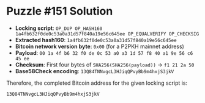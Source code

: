 # Puzzle #151 Solution

- **Locking script**: `OP_DUP OP_HASH160 1a4fb632f0de0c53a0a31d57f840a19e56c645ee OP_EQUALVERIFY OP_CHECKSIG`
- **Extracted hash160**: `1a4fb632f0de0c53a0a31d57f840a19e56c645ee`
- **Bitcoin network version byte**: `0x00` (for a P2PKH mainnet address)
- **Payload**: `00 1a 4f b6 32 f0 de 0c 53 a0 a3 1d 57 f8 40 a1 9e 56 c6 45 ee`
- **Checksum**: First four bytes of `SHA256(SHA256(payload))` → `f1 21 2a 50`
- **Base58Check encoding**: `13Q84TNNvgcL3HJiqQPvyBb9m4hxjS3jkV`

Therefore, the completed Bitcoin address for the given locking script is:

```
13Q84TNNvgcL3HJiqQPvyBb9m4hxjS3jkV
```
